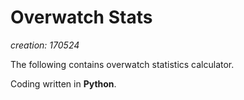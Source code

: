 # Overwatch Stats

*creation: 170524*

The following contains overwatch statistics calculator.

Coding written in **Python**.
